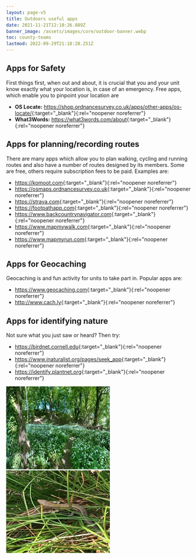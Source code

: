 ```yaml
---
layout: page-v5
title: Outdoors useful apps
date: 2021-11-21T12:10:26.889Z
banner_image: /assets/images/core/outdoor-banner.webp
toc: county-teams
lastmod: 2022-09-29T21:18:28.251Z
---
```


## Apps for Safety

First things first, when out and about, it is crucial that you and your unit know exactly what your location is, in case of an emergency.  Free apps, which enable you to pinpoint your location are

- **OS Locate:** <https://shop.ordnancesurvey.co.uk/apps/other-apps/os-locate/>{:target="_blank"}{:rel="noopener noreferrer"}
- **What3Words:** <https://what3words.com/about>{:target="_blank"}{:rel="noopener noreferrer"}

## Apps for planning/recording routes

There are many apps which allow you to plan walking, cycling and running routes and also have a number of routes designed by its members.  Some are free, others require subscription fees to be paid.  Examples are:

- <https://komoot.com>{:target="_blank"}{:rel="noopener noreferrer"}
- <https://osmaps.ordnancesurvey.co.uk>{:target="_blank"}{:rel="noopener noreferrer"}
- <https://strava.com>{:target="_blank"}{:rel="noopener noreferrer"}
- <https://footpathapp.com>{:target="_blank"}{:rel="noopener noreferrer"}
- <https://www.backcountrynavigator.com>{:target="_blank"}{:rel="noopener noreferrer"}
- <https://www.mapmywalk.com>{:target="_blank"}{:rel="noopener noreferrer"}
- <https://www.mapmyrun.com>{:target="_blank"}{:rel="noopener noreferrer"}

## Apps for Geocaching

Geocaching is and fun activity for units to take part in.  Popular apps are:

- <https://www.geocaching.com>{:target="_blank"}{:rel="noopener noreferrer"}
- <http://www.cach.ly>{:target="_blank"}{:rel="noopener noreferrer"}

## Apps for identifying nature
  
Not sure what you just saw or heard? Then try:

- <https://birdnet.cornell.edu>{:target="_blank"}{:rel="noopener noreferrer"}
- <https://www.inaturalist.org/pages/seek_app>{:target="_blank"}{:rel="noopener noreferrer"}
- <https://identify.plantnet.org>{:target="_blank"}{:rel="noopener noreferrer"}

![](/assets/images/2021/11/outdoor1.jpg) ![](/assets/images/2021/11/outdoor2-sm.jpg)
